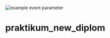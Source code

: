 ![example event parameter](https://github.com/avanslov/foodgram-project-react/actions/workflows/main.yml/badge.svg?event=push)
# praktikum_new_diplom

